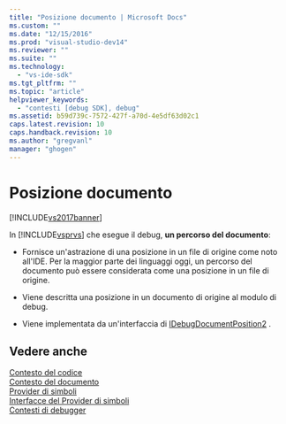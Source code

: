 ```yaml
---
title: "Posizione documento | Microsoft Docs"
ms.custom: ""
ms.date: "12/15/2016"
ms.prod: "visual-studio-dev14"
ms.reviewer: ""
ms.suite: ""
ms.technology: 
  - "vs-ide-sdk"
ms.tgt_pltfrm: ""
ms.topic: "article"
helpviewer_keywords: 
  - "contesti [debug SDK], debug"
ms.assetid: b59d739c-7572-427f-a70d-4e5df63d02c1
caps.latest.revision: 10
caps.handback.revision: 10
ms.author: "gregvanl"
manager: "ghogen"
---
```

# Posizione documento
[!INCLUDE[vs2017banner](../../code-quality/includes/vs2017banner.md)]

In [!INCLUDE[vsprvs](../../code-quality/includes/vsprvs_md.md)] che esegue il debug, **un percorso del documento**:  
  
-   Fornisce un'astrazione di una posizione in un file di origine come noto all'IDE.  Per la maggior parte dei linguaggi oggi, un percorso del documento può essere considerata come una posizione in un file di origine.  
  
-   Viene descritta una posizione in un documento di origine al modulo di debug.  
  
-   Viene implementata da un'interfaccia di [IDebugDocumentPosition2](../../extensibility/debugger/reference/idebugdocumentposition2.md) .  
  
## Vedere anche  
 [Contesto del codice](../../extensibility/debugger/code-context.md)   
 [Contesto del documento](../../extensibility/debugger/document-context.md)   
 [Provider di simboli](../../extensibility/debugger/symbol-provider.md)   
 [Interfacce del Provider di simboli](../../extensibility/debugger/reference/symbol-provider-interfaces.md)   
 [Contesti di debugger](../../extensibility/debugger/debugger-contexts.md)